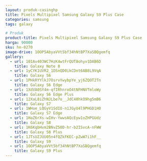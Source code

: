 ```yaml
---
layout: produk-casinghp
title: Pixels Multipixel Samsung Galaxy S9 Plus Case
categories: samsung
tags: galaxy

# Produk
product-title: Pixels Multipixel Samsung Galaxy S9 Plus Case
harga: 90000
sku: hn-0270
image-drive: 1OOP5AbyaVVt5bf34hNtBP7XaSBQgemfq
gallery:
  - url: 101Av403WC7HzK4wtFrQUT8ohyv1DAB6D
    title: Galaxy Note 8
  - url: 1yCYK1UVR2_1DSnQD0ikCDnt6AB8L9VqA
    title: Galaxy S6
  - url: 1PHkRYYlkJ7OsrvYwybpYe_yj6ZQOT2Tn
    title: Galaxy S6 Edge
  - url: 1XdVA0SY4m-qfIRhnroO4tNFHNVTmloWy
    title: Galaxy S6 Edge Plus
  - url: 12XaL8iZhNJLbe7o__JdC48hkO9hg5mB6
    title: Galaxy S7
  - url: 1WHue_LQGyV1SdIO-n1JGyU4l9PHGD1H0
    title: Galaxy S7 Edge
  - url: 1HaZ6rXs-wIHv-YwwsAQcEyw1oZHPGUdz
    title: Galaxy S8
  - url: 1K6KqbHvm2BNvZ50D-hr-b2ISvcA-nFWW
    title: Galaxy S8 Plus
  - url: 1JTsUZJUU05n4fQZkFKEC-pZwW7i1hF__
    title: Galaxy S9
  - url: 1OOP5AbyaVVt5bf34hNtBP7XaSBQgemfq
    title: Galaxy S9 Plus
---
```


